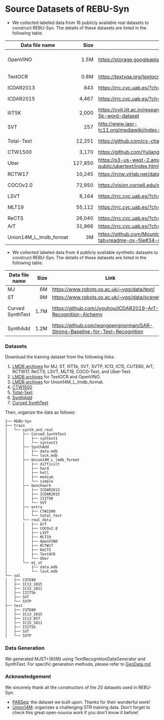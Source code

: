 # Source Datasets of REBU-Syn

- We collected labeled data from 16 publicly available real datasets to construct REBU-Syn. The details of these datasets are listed in the following table.


| Data file name | Size | Link | License |
| --- | ---: | --- | --- |
| OpenVINO | 1.5M | https://storage.googleapis.com/openimages/web/index.html | [Apache License 2.0](https://github.com/openvinotoolkit/training_extensions/blob/develop/LICENSE) |
| TextOCR | 0.8M | https://textvqa.org/textocr/dataset/ | [CC BY 4.0](https://creativecommons.org/licenses/by/4.0/) |
| ICDAR2013 | 843 | https://rrc.cvc.uab.es/?ch=2 | Unknown |
| ICDAR2015 | 4,467 | https://rrc.cvc.uab.es/?ch=4 | [CC BY 4.0](https://creativecommons.org/licenses/by/4.0/)    |
| IIIT5K | 2,000 | https://cvit.iiit.ac.in/research/projects/cvit-projects/the-iiit-5k-word-dataset | [MIT License](https://github.com/twbs/bootstrap/blob/main/LICENSE) |
| SVT | 257 | http://www.iapr-tc11.org/mediawiki/index.php/The_Street_View_Text_Dataset | Unknown |
| Total-Text | 12,251 | https://github.com/cs-chan/Total-Text-Dataset | [BSD-3 license](https://github.com/cs-chan/Total-Text-Dataset/blob/master/LICENSE) |
| CTW1500 | 3,170 | https://github.com/Yuliang-Liu/Curve-Text-Detector | Unknown |
| Uber                   | 127,850 | https://s3-us-west-2.amazonaws.com/uber-common-public/ubertext/index.html | Unknown                                                      |
| RCTW17                 |  10,245 | https://rctw.vlrlab.net/dataset                              | Unknown                                                      |
| COCOv2.0 | 72,950 | https://vision.cornell.edu/se3/coco-text-2/ | [CC BY 4.0](https://creativecommons.org/licenses/by/4.0/) |
| LSVT | 8,164 | https://rrc.cvc.uab.es/?ch=16 | Unknown |
| MLT19 | 55,112 | https://rrc.cvc.uab.es/?ch=15 | [CC BY-NC 4.0](https://creativecommons.org/licenses/by-nc/4.0/) |
| ReCTS | 26,040 | https://rrc.cvc.uab.es/?ch=12 | Unknown |
| ArT | 31,966 | https://rrc.cvc.uab.es/?ch=14 | Unknown |
| Union14M_L_lmdb_format | 3M | https://github.com/Mountchicken/Union14M/tree/main?tab=readme-ov-file#34-download | [MIT License](https://github.com/Mountchicken/Union14M/blob/main/LICENSE) |

- We collected labeled data from 4 publicly available synthetic datasets to construct REBU-Syn. The details of these datasets are listed in the following table.


| Data file name   | Size | Link                                                         | License                                                      |
| ---------------- | ---: | ------------------------------------------------------------ | ------------------------------------------------------------ |
| MJ               |   6M | https://www.robots.ox.ac.uk/~vgg/data/text/                  | Unknown                                                      |
| ST               |   9M | https://www.robots.ox.ac.uk/~vgg/data/scenetext/             | Unknown                                                      |
| Curved SynthText | 1.7M | https://github.com/Jyouhou/ICDAR2019-ArT-Recognition-Alchemy | [Apache License 2.0](https://github.com/PkuDavidGuan/CurvedSynthText/blob/master/LICENSEgithub.com/openimages/dataset/blob/main/LICENSE) |
| SynthAdd         | 1.2M | https://github.com/wangpengnorman/SAR-Strong-Baseline-for-Text-Recognition | Unknown                                                      |

### Datasets

Download the training dataset from the following links:

1. [LMDB archives](https://drive.google.com/drive/folders/1NYuoi7dfJVgo-zUJogh8UQZgIMpLviOE) for MJ, ST, IIIT5k, SVT, SVTP, IC13, IC15, CUTE80, ArT, RCTW17, ReCTS, LSVT, MLT19, COCO-Text, and Uber-Text.
2. [LMDB archives](https://drive.google.com/drive/folders/1D9z_YJVa6f-O0juni-yG5jcwnhvYw-qC) for TextOCR and OpenVINO.
3. [LMDB archives](https://1drv.ms/u/s!AotJrudtBr-K7xAHjmr5qlHSr5Pa?e=LJRlKQ) for Union14M_L_lmdb_format.
4. [CTW1500](https://github.com/Yuliang-Liu/Curve-Text-Detector)
5. [Total-Text](https://drive.google.com/file/d/1bC68CzsSVTusZVvOkk7imSZSbgD1MqK2/view?usp=sharing)
6. [SynthAdd](https://aistudio.baidu.com/datasetdetail/138433)
7. [Curved SynthText](https://github.com/Jyouhou/ICDAR2019-ArT-Recognition-Alchemy?tab=readme-ov-file)

Then, organize the data as follows:

```none
├── REBU-Syn
├── train
│   └── synth_and_real
│       ├── Curved_SynthText
│       │   ├── syntext1
│       │   └── syntext2
│       ├── SynthAdd
│       │   ├── data.mdb
│       │   └── lock.mdb
│       ├── Union14M_L_lmdb_format
│       │   ├── difficult
│       │   ├── hard
│       │   ├── hell
│       │   ├── medium
│       │   └── simple
│       ├── benchmark
│       │   ├── ICDAR2013
│       │   ├── ICDAR2015
│       │   ├── IIIT5K
│       │   └── SVT
│       ├── extra
│       │   ├── CTW1500
│       │   └── total_text
│       └── real_data
│       │   ├── ArT
│       │   ├── COCOv2.0
│       │   ├── LSVT
│       │   ├── MLT19
│       │   ├── OpenVINO
│       │   ├── RCTW17
│       │   ├── ReCTS
│       │   ├── TextOCR
│       │   └── Uber
│       └── mj_st
│           ├── data.mdb
│           └── lock.mdb
└── val
│   ├── CUTE80
│   ├── IC13_1015
│   ├── IC15_1811
│   ├── IIIT5k
│   ├── SVT
│   └── SVTP
├── test
│   ├── CUTE80
│   ├── IC13_1015
│   ├── IC13_857
│   ├── IC15_1811
│   ├── IIIT5k
│   ├── SVT
│   └── SVTP

```
### Data Generation
We generated MJST+(60M) using TextRecognitionDataGenerator and SynthText. For specific generation methods, please refer to [GenData.md](https://github.com/large-ocr-model/large-ocr-model.github.io/blob/main/generate_data_by_trgd/GenData.md)
### Acknowledgement

We sincerely thank all the constructors of the 20 datasets used in REBU-Syn.

- [PARSeq](https://huggingface.co/docs/transformers/main/model_doc/blip-2): the dataset we built upon. Thanks for their wonderful work!
- [Union14M](https://github.com/Mountchicken/Union14M/tree/main): organizes a challenging STR training data. Don't forget to check this great open-source work if you don't know it before!

